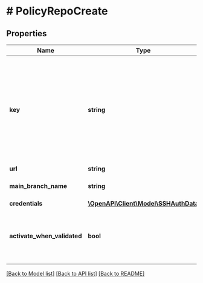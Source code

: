 # # PolicyRepoCreate

## Properties

Name | Type | Description | Notes
------------ | ------------- | ------------- | -------------
**key** | **string** | A URL-friendly name of the policy repo (i.e: slug). You will be able to query later using this key instead of the id (UUID) of the policy repo. |
**url** | **string** |  |
**main_branch_name** | **string** |  | [optional] [default to 'main']
**credentials** | [**\OpenAPI\Client\Model\SSHAuthData**](SSHAuthData.md) |  |
**activate_when_validated** | **bool** | if you want to change your policy repository to this repo right after it is validated | [optional] [default to false]

[[Back to Model list]](../../README.md#models) [[Back to API list]](../../README.md#endpoints) [[Back to README]](../../README.md)
